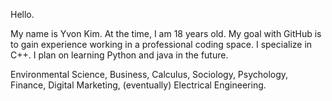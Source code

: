 
Hello.

My name is Yvon Kim. At the time, I am 18 years old. My goal with GitHub is to gain experience working in a professional coding space. I specialize in C++. I plan on learning Python and java in the future. 

Environmental Science, Business, Calculus, Sociology, Psychology, Finance, Digital Marketing, (eventually) Electrical Engineering. 
